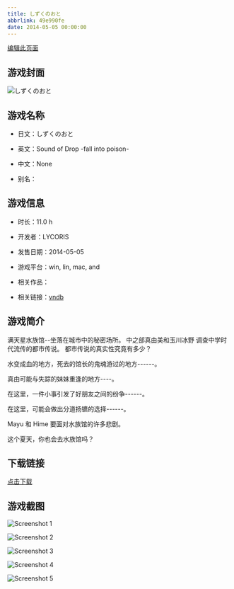 ```yaml
---
title: しずくのおと
abbrlink: 49e990fe
date: 2014-05-05 00:00:00
---
```

[编辑此页面](https://github.com/ACG-3/ADV3-source/blob/main/source/_posts/games/%E3%81%97%E3%81%9A%E3%81%8F%E3%81%AE%E3%81%8A%E3%81%A8.md)

## 游戏封面

![しずくのおと](https://pan.timero.xyz/d/onedrive/img_lib_001/%E3%81%97%E3%81%9A%E3%81%8F%E3%81%AE%E3%81%8A%E3%81%A8_cover.avif)


## 游戏名称

- 日文：しずくのおと
- 英文：Sound of Drop -fall into poison-
- 中文：None

- 别名：


## 游戏信息

- 时长：11.0 h
- 开发者：LYCORIS
- 发售日期：2014-05-05
- 游戏平台：win, lin, mac, and
- 相关作品：

- 相关链接：[vndb](https://vndb.org/v15940)


## 游戏简介

满天星水族馆--坐落在城市中的秘密场所。
中之部真由美和玉川冰野
调查中学时代流传的都市传说。
都市传说的真实性究竟有多少？

水变成血的地方，死去的馆长的鬼魂游过的地方------。

真由可能与失踪的妹妹重逢的地方----。

在这里，一件小事引发了好朋友之间的纷争------。

在这里，可能会做出分道扬镳的选择------。

Mayu 和 Hime 要面对水族馆的许多悲剧。

这个夏天，你也会去水族馆吗？




## 下载链接

[点击下载](https://pan.timero.xyz/onedrive/adv_lib_001/%E3%81%97%E3%81%9A%E3%81%8F%E3%81%AE%E3%81%8A%E3%81%A8)


## 游戏截图


![Screenshot 1](https://pan.timero.xyz/d/onedrive/img_lib_001/%E3%81%97%E3%81%9A%E3%81%8F%E3%81%AE%E3%81%8A%E3%81%A8_Screenshot_1.avif)

![Screenshot 2](https://pan.timero.xyz/d/onedrive/img_lib_001/%E3%81%97%E3%81%9A%E3%81%8F%E3%81%AE%E3%81%8A%E3%81%A8_Screenshot_2.avif)

![Screenshot 3](https://pan.timero.xyz/d/onedrive/img_lib_001/%E3%81%97%E3%81%9A%E3%81%8F%E3%81%AE%E3%81%8A%E3%81%A8_Screenshot_3.avif)

![Screenshot 4](https://pan.timero.xyz/d/onedrive/img_lib_001/%E3%81%97%E3%81%9A%E3%81%8F%E3%81%AE%E3%81%8A%E3%81%A8_Screenshot_4.avif)

![Screenshot 5](https://pan.timero.xyz/d/onedrive/img_lib_001/%E3%81%97%E3%81%9A%E3%81%8F%E3%81%AE%E3%81%8A%E3%81%A8_Screenshot_5.avif)


